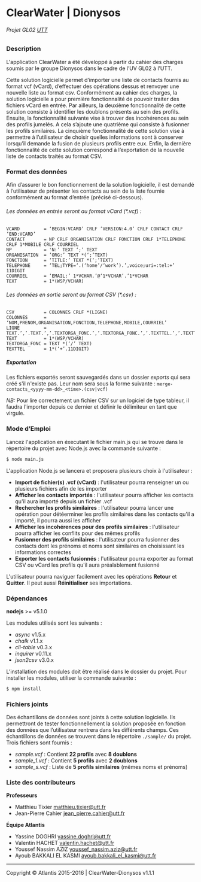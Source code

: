 ClearWater | Dionysos
==============

###### Projet GL02 [UTT](http://www.utt.fr/)

### Description

L'application ClearWater a été développé à partir du cahier des charges soumis par le groupe Dionysos dans le cadre de l’UV GL02 à l’UTT.

Cette solution logicielle permet d’importer une liste de contacts fournis au format vcf (vCard), d’effectuer des opérations dessus et renvoyer une nouvelle liste au format csv. Conformément au cahier des charges, la solution logicielle a pour première fonctionnalité de pouvoir traiter des fichiers vCard en entrée. Par ailleurs, la deuxième fonctionnalité de cette solution consiste à identifier les doublons présents au sein des profils. Ensuite, la fonctionnalité suivante vise à trouver des incohérences au sein des profils jumelés. A cela s’ajoute une quatrième qui consiste à fusionner les profils similaires. La cinquième fonctionnalité de cette solution vise à permettre à l’utilisateur de choisir quelles informations sont à conserver lorsqu’il demande la fusion de plusieurs profils entre eux. Enfin, la dernière fonctionnalité de cette solution correspond à l’exportation de la nouvelle liste de contacts traités au format CSV. 

### Format des données 

Afin d’assurer le bon fonctionnement de la solution logicielle, il est demandé à l’utilisateur de présenter les contacts au sein de la liste fournie conformément au format d’entrée (précisé ci-dessous). 

###### Les données en entrée seront au format vCard (*.vcf) : 

```
VCARD         = ‘BEGIN:VCARD’ CRLF ’VERSION:4.0’ CRLF CONTACT CRLF ’END:VCARD’
CONTACT       = NP CRLF ORGANISATION CRLF FONCTION CRLF 1*TELEPHONE CRLF 1*MOBILE CRLF COURRIEL
NP            = 'N:’ TEXT ‘;’ TEXT
ORGANISATION  = ’ORG:’ TEXT *(‘;’TEXT)
FONCTION      = ‘TITLE:’ TEXT *(‘;’TEXT)
TELEPHONE     = ‘TEL;TYPE=‘.(‘home’/‘work’).’,voice;uri=:tel:+’ 11DIGIT
COURRIEL      = ‘EMAIL:’ 1*VCHAR.’@‘1*VCHAR’.’1*VCHAR
TEXT          = 1*(WSP/VCHAR)
```

###### Les données en sortie seront au format CSV (*.csv) :

```
CSV           = COLONNES CRLF *(LIGNE)
COLONNES      = ‘NOM,PRENOM,ORGANISATION,FONCTION,TELEPHONE,MOBILE,COURRIEL’
LIGNE         = TEXT.’,’.TEXT.’,’.TEXTORGA_FONC.’,’.TEXTORGA_FONC.’,’.TEXTTEL.’,’.TEXTTEL.’,’.TEXT
TEXT          = 1*(WSP/VCHAR) 
TEXTORGA_FONC = TEXT *(‘/’ TEXT)
TEXTTEL       = 1*(‘+’.11DIGIT)
```

##### Exportation

Les fichiers exportés seront sauvegardés dans un dossier *exports* qui sera créé s'il n'existe pas.
Leur nom sera sous la forme suivante : `merge-contacts_<yyyy-mm-dd>_<time>.(csv|vcf)`

*NB:* Pour lire correctement un fichier CSV sur un logiciel de type tableur, il faudra l'importer depuis ce dernier et définir le délimiteur en tant que virgule.

### Mode d’Emploi

Lancez l'application en éxecutant le fichier main.js qui se trouve dans le répertoire du projet avec Node.js avec la commande suivante :

```bash
$ node main.js
```

L'application Node.js se lancera et proposera plusieurs choix à l'utilisateur :

- **Import de fichier(s) .vcf (vCard)** : l'utilisateur pourra renseigner un ou plusieurs fichiers afin de les importer
- **Afficher les contacts importés** : l'utilisateur pourra afficher les contacts qu'il aura importé depuis un fichier .vcf
- **Rechercher les profils similaires** : l'utilisateur pourra lancer une opération pour détéerminer les profils similaires dans les contacts qu'il a importé, il pourra aussi les afficher
- **Afficher les incohérences pour des profils similaires** : l'utilisateur pourra afficher les conflits pour des mêmes profils
- **Fusionner des profils similaires** : l'utilisateur pourra fusionner des contacts dont les prénoms et noms sont similaires en choisissant les informations correctes
- **Exporter les contacts fusionnés** : l'utilisateur pourra exporter au format CSV ou vCard les profils qu'il aura préalablement fusionné

L'utilisateur pourra naviguer facilement avec les opérations **Retour** et **Quitter**.
Il peut aussi **Réinitialiser** ses importations. 

### Dépendances

**nodejs** >= v5.1.0

Les modules utilisés sont les suivants :

- *async* v1.5.x
- *chalk* v1.1.x
- *cli-table* v0.3.x
- *inquirer* v0.11.x
- *json2csv* v3.0.x

L’installation des modules doit être réalisé dans le dossier du projet.
Pour installer les modules, utiliser la commande suivante :

```bash
$ npm install
```

### Fichiers joints
Des échantillons de données sont joints à cette solution logicielle. Ils permettront de tester fonctionnellement la solution proposée en fonction des données que l’utilisateur rentrera dans les différents champs.
Ces échantillons de données se trouvent dans le répertoire `./sample/` du projet. Trois fichiers sont fournis :

- *sample.vcf* : Contient **22 profils** avec **8 doublons**
- *sample_1.vcf* : Contient **5 profils** avec **2 doublons**
- *sample_s.vcf* : Liste de **5 profils similaires** (mêmes noms et prénoms)

### Liste des contributeurs

**Professeurs**
- Matthieu Tixier <matthieu.tixier@utt.fr>
- Jean-Pierre Cahier <jean_pierre.cahier@utt.fr>

**Équipe Atlantis**
- Yassine DOGHRI <yassine.doghri@utt.fr>
- Valentin HACHET <valentin.hachet@utt.fr>
- Youssef Nassim AZIZ <youssef_nassim.aziz@utt.fr>
- Ayoub BAKKALI EL KASMI <ayoub.bakkali_el_kasmi@utt.fr>

***
Copyright © Atlantis 2015-2016 | ClearWater-Dionysos v1.1.1
